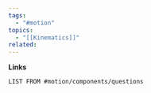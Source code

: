 ```yaml
---
tags:
  - "#motion"
topics:
  - "[[Kinematics]]"
related: 
---
```

**Links**
```dataview
LIST FROM #motion/components/questions 
```
